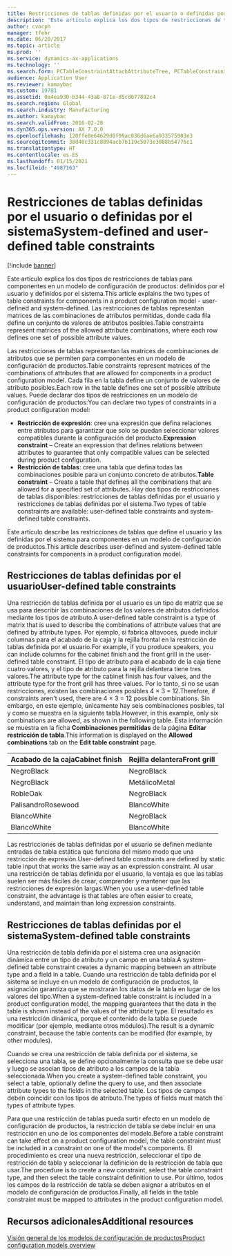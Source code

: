 ```yaml
---
title: Restricciones de tablas definidas por el usuario o definidas por el sistema
description: 'Este artículo explica los dos tipos de restricciones de tablas para componentes en un modelo de configuración de productos: definidos por el usuario y definidos por el sistema. Las restricciones de tablas representan matrices de las combinaciones de atributos permitidas, donde cada fila define un conjunto de valores de atributos posibles.'
author: cvocph
manager: tfehr
ms.date: 06/20/2017
ms.topic: article
ms.prod: ''
ms.service: dynamics-ax-applications
ms.technology: ''
ms.search.form: PCTableConstraintAttachAttributeTree, PCTableConstraintColumnSystem, PCTableConstraintContentUserDef, PCTableConstraintDefinition, PCTableConstraintWizard
audience: Application User
ms.reviewer: kamaybac
ms.custom: 19781
ms.assetid: 0a4ea930-b344-43a8-871e-d5cd077892c4
ms.search.region: Global
ms.search.industry: Manufacturing
ms.author: kamaybac
ms.search.validFrom: 2016-02-28
ms.dyn365.ops.version: AX 7.0.0
ms.openlocfilehash: 120ffe8e64629d0f99ac036d6ae6a933575903e3
ms.sourcegitcommit: 38d40c331c8894acb7b119c5073e3088b54776c1
ms.translationtype: HT
ms.contentlocale: es-ES
ms.lasthandoff: 01/15/2021
ms.locfileid: "4987163"
---
```

# <a name="system-defined-and-user-defined-table-constraints"></a><span data-ttu-id="6211b-104">Restricciones de tablas definidas por el usuario o definidas por el sistema</span><span class="sxs-lookup"><span data-stu-id="6211b-104">System-defined and user-defined table constraints</span></span>

[!include [banner](../includes/banner.md)]

<span data-ttu-id="6211b-105">Este artículo explica los dos tipos de restricciones de tablas para componentes en un modelo de configuración de productos: definidos por el usuario y definidos por el sistema.</span><span class="sxs-lookup"><span data-stu-id="6211b-105">This article explains the two types of table constraints for components in a product configuration model -  user-defined and system-defined.</span></span> <span data-ttu-id="6211b-106">Las restricciones de tablas representan matrices de las combinaciones de atributos permitidas, donde cada fila define un conjunto de valores de atributos posibles.</span><span class="sxs-lookup"><span data-stu-id="6211b-106">Table constraints represent matrices of the allowed attribute combinations, where each row defines one set of possible attribute values.</span></span>

<span data-ttu-id="6211b-107">Las restricciones de tablas representan las matrices de combinaciones de atributos que se permiten para componentes en un modelo de configuración de productos.</span><span class="sxs-lookup"><span data-stu-id="6211b-107">Table constraints represent matrices of the combinations of attributes that are allowed for components in a product configuration model.</span></span> <span data-ttu-id="6211b-108">Cada fila en la tabla define un conjunto de valores de atributo posibles.</span><span class="sxs-lookup"><span data-stu-id="6211b-108">Each row in the table defines one set of possible attribute values.</span></span> <span data-ttu-id="6211b-109">Puede declarar dos tipos de restricciones en un modelo de configuración de productos:</span><span class="sxs-lookup"><span data-stu-id="6211b-109">You can declare two types of constraints in a product configuration model:</span></span>

-   <span data-ttu-id="6211b-110">**Restricción de expresión**: cree una expresión que defina relaciones entre atributos para garantizar que solo se puedan seleccionar valores compatibles durante la configuración del producto.</span><span class="sxs-lookup"><span data-stu-id="6211b-110">**Expression constraint** – Create an expression that defines relations between attributes to guarantee that only compatible values can be selected during product configuration.</span></span>
-   <span data-ttu-id="6211b-111">**Restricción de tablas**: cree una tabla que defina todas las combinaciones posible para un conjunto concreto de atributos.</span><span class="sxs-lookup"><span data-stu-id="6211b-111">**Table constraint** – Create a table that defines all the combinations that are allowed for a specified set of attributes.</span></span> <span data-ttu-id="6211b-112">Hay dos tipos de restricciones de tablas disponibles: restricciones de tablas definidas por el usuario y restricciones de tablas definidas por el sistema.</span><span class="sxs-lookup"><span data-stu-id="6211b-112">Two types of table constraints are available: user-defined table constraints and system-defined table constraints.</span></span>

<span data-ttu-id="6211b-113">Este artículo describe las restricciones de tablas que define el usuario y las definidas por el sistema para componentes en un modelo de configuración de productos.</span><span class="sxs-lookup"><span data-stu-id="6211b-113">This article describes user-defined and system-defined table constraints for components in a product configuration model.</span></span>

## <a name="user-defined-table-constraints"></a><span data-ttu-id="6211b-114">Restricciones de tablas definidas por el usuario</span><span class="sxs-lookup"><span data-stu-id="6211b-114">User-defined table constraints</span></span>
<span data-ttu-id="6211b-115">Una restricción de tablas definida por el usuario es un tipo de matriz que se usa para describir las combinaciones de los valores de atributos definidos mediante los tipos de atributo.</span><span class="sxs-lookup"><span data-stu-id="6211b-115">A user-defined table constraint is a type of matrix that is used to describe the combinations of attribute values that are defined by attribute types.</span></span> <span data-ttu-id="6211b-116">Por ejemplo, si fabrica altavoces, puede incluir columnas para el acabado de la caja y la rejilla frontal en la restricción de tablas definida por el usuario.</span><span class="sxs-lookup"><span data-stu-id="6211b-116">For example, if you produce speakers, you can include columns for the cabinet finish and the front grill in the user-defined table constraint.</span></span> <span data-ttu-id="6211b-117">El tipo de atributo para el acabado de la caja tiene cuatro valores, y el tipo de atributo para la rejilla delantera tiene tres valores.</span><span class="sxs-lookup"><span data-stu-id="6211b-117">The attribute type for the cabinet finish has four values, and the attribute type for the front grill has three values.</span></span> <span data-ttu-id="6211b-118">Por lo tanto, si no se usan restricciones, existen las combinaciones posibles 4 × 3 = 12.</span><span class="sxs-lookup"><span data-stu-id="6211b-118">Therefore, if constraints aren't used, there are 4 × 3 = 12 possible combinations.</span></span> <span data-ttu-id="6211b-119">Sin embargo, en este ejemplo, únicamente hay seis combinaciones posibles, tal y como se muestra en la siguiente tabla.</span><span class="sxs-lookup"><span data-stu-id="6211b-119">However, in this example, only six combinations are allowed, as shown in the following table.</span></span> <span data-ttu-id="6211b-120">Esta información se muestra en la ficha **Combinaciones permitidas** de la página **Editar restricción de tabla**.</span><span class="sxs-lookup"><span data-stu-id="6211b-120">This information is displayed on the **Allowed combinations** tab on the **Edit table constraint** page.</span></span>

| <span data-ttu-id="6211b-121">Acabado de la caja</span><span class="sxs-lookup"><span data-stu-id="6211b-121">Cabinet finish</span></span> | <span data-ttu-id="6211b-122">Rejilla delantera</span><span class="sxs-lookup"><span data-stu-id="6211b-122">Front grill</span></span> |
|----------------|-------------|
| <span data-ttu-id="6211b-123">Negro</span><span class="sxs-lookup"><span data-stu-id="6211b-123">Black</span></span>          | <span data-ttu-id="6211b-124">Negro</span><span class="sxs-lookup"><span data-stu-id="6211b-124">Black</span></span>       |
| <span data-ttu-id="6211b-125">Negro</span><span class="sxs-lookup"><span data-stu-id="6211b-125">Black</span></span>          | <span data-ttu-id="6211b-126">Metálico</span><span class="sxs-lookup"><span data-stu-id="6211b-126">Metal</span></span>       |
| <span data-ttu-id="6211b-127">Roble</span><span class="sxs-lookup"><span data-stu-id="6211b-127">Oak</span></span>            | <span data-ttu-id="6211b-128">Negro</span><span class="sxs-lookup"><span data-stu-id="6211b-128">Black</span></span>       |
| <span data-ttu-id="6211b-129">Palisandro</span><span class="sxs-lookup"><span data-stu-id="6211b-129">Rosewood</span></span>       | <span data-ttu-id="6211b-130">Blanco</span><span class="sxs-lookup"><span data-stu-id="6211b-130">White</span></span>       |
| <span data-ttu-id="6211b-131">Blanco</span><span class="sxs-lookup"><span data-stu-id="6211b-131">White</span></span>          | <span data-ttu-id="6211b-132">Negro</span><span class="sxs-lookup"><span data-stu-id="6211b-132">Black</span></span>       |
| <span data-ttu-id="6211b-133">Blanco</span><span class="sxs-lookup"><span data-stu-id="6211b-133">White</span></span>          | <span data-ttu-id="6211b-134">Blanco</span><span class="sxs-lookup"><span data-stu-id="6211b-134">White</span></span>       |

<span data-ttu-id="6211b-135">Las restricciones de tablas definidas por el usuario se definen mediante entradas de tabla estática que funciona del mismo modo que una restricción de expresión.</span><span class="sxs-lookup"><span data-stu-id="6211b-135">User-defined table constraints are defined by static table input that works the same way as an expression constraint.</span></span> <span data-ttu-id="6211b-136">Al usar una restricción de tablas definida por el usuario, la ventaja es que las tablas suelen ser más fáciles de crear, comprender y mantener que las restricciones de expresión largas.</span><span class="sxs-lookup"><span data-stu-id="6211b-136">When you use a user-defined table constraint, the advantage is that tables are often easier to create, understand, and maintain than long expression constraints.</span></span>

## <a name="system-defined-table-constraints"></a><span data-ttu-id="6211b-137">Restricciones de tablas definidas por el sistema</span><span class="sxs-lookup"><span data-stu-id="6211b-137">System-defined table constraints</span></span>
<span data-ttu-id="6211b-138">Una restricción de tabla definida por el sistema crea una asignación dinámica entre un tipo de atributo y un campo en una tabla.</span><span class="sxs-lookup"><span data-stu-id="6211b-138">A system-defined table constraint creates a dynamic mapping between an attribute type and a field in a table.</span></span> <span data-ttu-id="6211b-139">Cuando una restricción de tabla definida por el sistema se incluye en un modelo de configuración de productos, la asignación garantiza que se mostrarán los datos de la tabla en lugar de los valores del tipo.</span><span class="sxs-lookup"><span data-stu-id="6211b-139">When a system-defined table constraint is included in a product configuration model, the mapping guarantees that the data in the table is shown instead of the values of the attribute type.</span></span> <span data-ttu-id="6211b-140">El resultado es una restricción dinámica, porque el contenido de la tabla se puede modificar (por ejemplo, mediante otros módulos).</span><span class="sxs-lookup"><span data-stu-id="6211b-140">The result is a dynamic constraint, because the table contents can be modified (for example, by other modules).</span></span>  

<span data-ttu-id="6211b-141">Cuando se crea una restricción de tabla definida por el sistema, se selecciona una tabla, se define opcionalmente la consulta que se debe usar y luego se asocian tipos de atributo a los campos de la tabla seleccionada.</span><span class="sxs-lookup"><span data-stu-id="6211b-141">When you create a system-defined table constraint, you select a table, optionally define the query to use, and then associate attribute types to the fields in the selected table.</span></span> <span data-ttu-id="6211b-142">Los tipos de campos deben coincidir con los tipos de atributo.</span><span class="sxs-lookup"><span data-stu-id="6211b-142">The types of fields must match the types of attribute types.</span></span>  

<span data-ttu-id="6211b-143">Para que una restricción de tablas pueda surtir efecto en un modelo de configuración de productos, la restricción de tabla se debe incluir en una restricción en uno de los componentes del modelo.</span><span class="sxs-lookup"><span data-stu-id="6211b-143">Before a table constraint can take effect on a product configuration model, the table constraint must be included in a constraint on one of the model's components.</span></span> <span data-ttu-id="6211b-144">El procedimiento es crear una nueva restricción, seleccionar el tipo de restricción de tabla y seleccionar la definición de la restricción de tabla que usar.</span><span class="sxs-lookup"><span data-stu-id="6211b-144">The procedure is to create a new constraint, select the table constraint type, and then select the table constraint definition to use.</span></span> <span data-ttu-id="6211b-145">Por último, todos los campos de la restricción de tabla se deben asignar a atributos en el modelo de configuración de productos.</span><span class="sxs-lookup"><span data-stu-id="6211b-145">Finally, all fields in the table constraint must be mapped to attributes in the product configuration model.</span></span>

<a name="additional-resources"></a><span data-ttu-id="6211b-146">Recursos adicionales</span><span class="sxs-lookup"><span data-stu-id="6211b-146">Additional resources</span></span>
--------

[<span data-ttu-id="6211b-147">Visión general de los modelos de configuración de productos</span><span class="sxs-lookup"><span data-stu-id="6211b-147">Product configuration models overview</span></span>](product-configuration-models.md)



